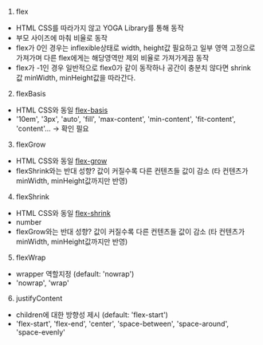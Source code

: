 1. flex
  - HTML CSS를 따라가지 않고 YOGA Library를 통해 동작
  - 부모 사이즈에 마춰 비율로 동작
  - flex가 0인 경우는 inflexible상태로 width, height값 필요하고 일부 영역 고정으로 가져가며 다른 flex에게는 해당영역만 제외 비율로 가져가게끔 동작
  - flex가 -1인 경우 일반적으로 flex0가 같이 동작하나 공간이 충분치 않다면
  shrink 값 minWidth, minHeight값을 따라간다.
2. flexBasis
  - HTML CSS와 동일 [flex-basis](https://developer.mozilla.org/en-US/docs/Web/CSS/flex-basis)
  - '10em', '3px', 'auto', 'fill', 'max-content', 'min-content', 'fit-content', 'content'... -> 확인 필요
3. flexGrow
  - HTML CSS와 동일
  [flex-grow](https://developer.mozilla.org/en-US/docs/Web/CSS/flex-grow)
  - flexShrink와는 반대 성향? 값이 커질수록 다른 컨텐츠들 값이 감소 (타 컨텐츠가 minWidth, minHeight값까지만 반영)
4. flexShrink
  - HTML CSS와 동일 [flex-shrink](https://developer.mozilla.org/en-US/docs/Web/CSS/flex-shrink)
  - number
  - flexGrow와는 반대 성향? 값이 커질수록 다른 컨텐츠들 값이 감소 (타 컨텐츠가 minWidth, minHeight값까지만 반영)
5. flexWrap
  - wrapper 역할지정 (default: 'nowrap')
  - 'nowrap', 'wrap'
6. justifyContent
  - children에 대한 방향성 제시 (default: 'flex-start')
  - 'flex-start', 'flex-end', 'center', 'space-between', 'space-around', 'space-evenly'
